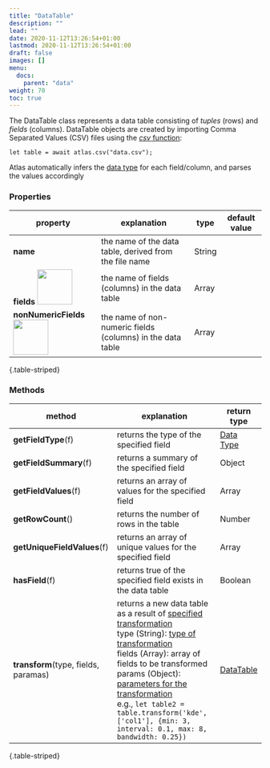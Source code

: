 ```yaml
---
title: "DataTable"
description: ""
lead: ""
date: 2020-11-12T13:26:54+01:00
lastmod: 2020-11-12T13:26:54+01:00
draft: false
images: []
menu:
  docs:
    parent: "data"
weight: 70
toc: true
---
```


The DataTable class represents a data table consisting of _tuples_ (rows) and _fields_ (columns). DataTable objects are created by importing Comma Separated Values (CSV) files using the [_csv_ function](../../global/func/):

    let table = await atlas.csv("data.csv");

Atlas automatically infers the [data type](../../global/constants/#data-type) for each field/column, and parses the values accordingly

### Properties
| property |  explanation   | type | default value |
| --- | --- | --- | --- |
|**name** | the name of the data table, derived from the file name | String | | 
|**fields** <img width="70px" src="../../readonly.png">| the name of fields (columns) in the data table | Array | | 
| **nonNumericFields** <img width="70px" src="../../readonly.png">| the name of non-numeric fields (columns) in the data table | Array | | 
{.table-striped}

### Methods
| method |  explanation   | return type |
| --- | --- | --- |
| **getFieldType**(f) | returns the type of the specified field | [Data Type](../../global/constants/#data-type) |
| **getFieldSummary**(f) | returns a summary of the specified field | Object | 
| **getFieldValues**(f) | returns an array of values for the specified field | Array | 
| **getRowCount**() | returns the number of rows in the table | Number | 
| **getUniqueFieldValues**(f) | returns an array of unique values for the specified field | Array | 
| **hasField**(f) | returns true of the specified field exists in the data table | Boolean |
| **transform**(type, fields, paramas) | returns a new data table as a result of [specified transformation](../datatransform/)<br>type (String): [type of transformation](../../global/constants/#data-table-transformation)<br>fields (Array): array of fields to be transformed<br>params (Object): [parameters for the transformation](../../data/datatransform/)<br>e.g., `let table2 = table.transform('kde', ['col1'], {min: 3, interval: 0.1, max: 8, bandwidth: 0.25})` | [DataTable](../data/datatable/) |
{.table-striped}